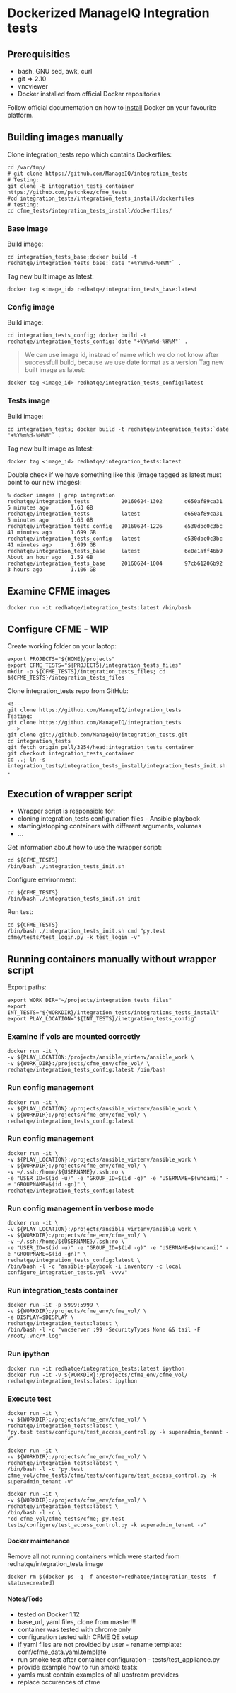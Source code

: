 # Dockerized ManageIQ Integration tests

## Prerequisities
 - bash, GNU sed, awk, curl
 - git => 2.10
 - vncviewer
 - Docker installed from official Docker repositories

Follow official documentation on how to [install](https://www.docker.com/products/overview#/install_the_platform) Docker on your favourite platform.

## Building images manually
Clone integration_tests repo which contains Dockerfiles:
```
cd /var/tmp/
# git clone https://github.com/ManageIQ/integration_tests
# Testing:
git clone -b integration_tests_container  https://github.com/patchkez/cfme_tests
#cd integration_tests/integration_tests_install/dockerfiles
# testing:
cd cfme_tests/integration_tests_install/dockerfiles/
```

### Base image
Build image:
```
cd integration_tests_base;docker build -t redhatqe/integration_tests_base:`date "+%Y%m%d-%H%M"` .
```

Tag new built image as latest:
```
docker tag <image_id> redhatqe/integration_tests_base:latest
```


### Config image
Build image:
```
cd integration_tests_config; docker build -t redhatqe/integration_tests_config:`date "+%Y%m%d-%H%M"` .
```

> We can use image id, instead of name which we do not know after successfull build, because we use date format as a version
Tag new built image as latest:
```
docker tag <image_id> redhatqe/integration_tests_config:latest
```

### Tests image
Build image:
```
cd integration_tests; docker build -t redhatqe/integration_tests:`date "+%Y%m%d-%H%M"` .
```
Tag new built image as latest:
```
docker tag <image_id> redhatqe/integration_tests:latest
```


Double check if we have something like this (image tagged as latest must point to our new images):
```
% docker images | grep integration
redhatqe/integration_tests          20160624-1302       d650af89ca31        5 minutes ago       1.63 GB
redhatqe/integration_tests          latest              d650af89ca31        5 minutes ago       1.63 GB
redhatqe/integration_tests_config   20160624-1226       e530dbc0c3bc        41 minutes ago      1.699 GB
redhatqe/integration_tests_config   latest              e530dbc0c3bc        41 minutes ago      1.699 GB
redhatqe/integration_tests_base     latest              6e0e1aff46b9        About an hour ago   1.59 GB
redhatqe/integration_tests_base     20160624-1004       97cb61206b92        3 hours ago         1.106 GB
```

## Examine CFME images
```
docker run -it redhatqe/integration_tests:latest /bin/bash
```

## Configure CFME - WIP
Create working folder on your laptop:
```
export PROJECTS="${HOME}/projects"
export CFME_TESTS="${PROJECTS}/integration_tests_files"
mkdir -p ${CFME_TESTS}/integration_tests_files; cd ${CFME_TESTS}/integration_tests_files
```
Clone integration_tests repo from GitHub:
```
<!---
git clone https://github.com/ManageIQ/integration_tests
Testing:
git clone https://github.com/ManageIQ/integration_tests
--->
git clone git://github.com/ManageIQ/integration_tests.git
cd integration_tests
git fetch origin pull/3254/head:integration_tests_container
git checkout integration_tests_container
cd ..; ln -s integration_tests/integration_tests_install/integration_tests_init.sh .

```

## Execution of wrapper script
-  Wrapper script is responsible for:
- cloning integration_tests configuration files - Ansible playbook
- starting/stopping containers with different arguments, volumes
- ...

Get information about how to use the wrapper script:
```
cd ${CFME_TESTS}
/bin/bash ./integration_tests_init.sh
```
Configure environment:
```
cd ${CFME_TESTS}
/bin/bash ./integration_tests_init.sh init
```
Run test:
```
cd ${CFME_TESTS}
/bin/bash ./integration_tests_init.sh cmd "py.test cfme/tests/test_login.py -k test_login -v"
```



## Running containers manually without wrapper script

Export paths:
```
export WORK_DIR="~/projects/integration_tests_files"
export INT_TESTS="${WORKDIR}/integration_tests/integrations_tests_install"
export PLAY_LOCATION="${INT_TESTS}/inetgration_tests_config"
```
### Examine if vols are mounted correctly
```
docker run -it \
-v ${PLAY_LOCATION:/projects/ansible_virtenv/ansible_work \
-v ${WORK_DIR}:/projects/cfme_env/cfme_vol/ \
redhatqe/integration_tests_config:latest /bin/bash
```

### Run config management
```
docker run -it \
-v ${PLAY_LOCATION}:/projects/ansible_virtenv/ansible_work \
-v ${WORKDIR}:/projects/cfme_env/cfme_vol/ \
redhatqe/integration_tests_config:latest
```

### Run config management
```
docker run -it \
-v ${PLAY_LOCATION}:/projects/ansible_virtenv/ansible_work \
-v ${WORKDIR}:/projects/cfme_env/cfme_vol/ \
-v ~/.ssh:/home/${USERNAME}/.ssh:ro \
-e "USER_ID=$(id -u)" -e "GROUP_ID=$(id -g)" -e "USERNAME=$(whoami)" -e "GROUPNAME=$(id -gn)" \
redhatqe/integration_tests_config:latest
```

### Run config management in verbose mode
```
docker run -it \
-v ${PLAY_LOCATION}:/projects/ansible_virtenv/ansible_work \
-v ${WORKDIR}:/projects/cfme_env/cfme_vol/ \
-v ~/.ssh:/home/${USERNAME}/.ssh:ro \
-e "USER_ID=$(id -u)" -e "GROUP_ID=$(id -g)" -e "USERNAME=$(whoami)" -e "GROUPNAME=$(id -gn)" \
redhatqe/integration_tests_config:latest \
/bin/bash -l -c "ansible-playbook -i inventory -c local configure_integration_tests.yml -vvvv"
```

### Run integration_tests container
```
docker run -it -p 5999:5999 \
-v ${WORKDIR}:/projects/cfme_env/cfme_vol/ \
-e DISPLAY=$DISPLAY \
redhatqe/integration_tests:latest \
/bin/bash -l -c "vncserver :99 -SecurityTypes None && tail -F /root/.vnc/*.log"
```
### Run ipython
```
docker run -it redhatqe/integration_tests:latest ipython
docker run -it -v ${WORKDIR}:/projects/cfme_env/cfme_vol/ redhatqe/integration_tests:latest ipython
```

### Execute test
```
docker run -it \
-v ${WORKDIR}:/projects/cfme_env/cfme_vol/ \
redhatqe/integration_tests:latest \
"py.test tests/configure/test_access_control.py -k superadmin_tenant -v"
```

```
docker run -it \
-v ${WORKDIR}:/projects/cfme_env/cfme_vol/ \
redhatqe/integration_tests:latest \
/bin/bash -l -c "py.test cfme_vol/cfme_tests/cfme/tests/configure/test_access_control.py -k superadmin_tenant -v"
```

```
docker run -it \
-v ${WORKDIR}:/projects/cfme_env/cfme_vol/ \
redhatqe/integration_tests:latest \
/bin/bash -l -c \
"cd cfme_vol/cfme_tests/cfme; py.test tests/configure/test_access_control.py -k superadmin_tenant -v"
```

#### Docker maintenance
Remove all not running containers which were started from redhatqe/integration_tests image
```
docker rm $(docker ps -q -f ancestor=redhatqe/integration_tests -f status=created)
```

#### Notes/Todo
- tested on Docker 1.12
- base_url, yaml files, clone from master!!!
- container was tested with chrome only
- configuration tested with CFME QE setup
- if yaml files are not provided by user - rename template: conf/cfme_data.yaml.template
- run smoke test after container configuration - tests/test_appliance.py
- provide example how to run smoke tests:
- yamls must contain examples of all upstream providers
- replace occurences of cfme
